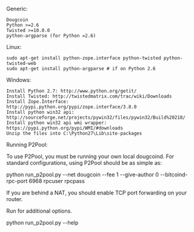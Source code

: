 Generic:

    Dougcoin
    Python >=2.6
    Twisted >=10.0.0
    python-argparse (for Python =2.6)

Linux:

    sudo apt-get install python-zope.interface python-twisted python-twisted-web
    sudo apt-get install python-argparse # if on Python 2.6

Windows:

    Install Python 2.7: http://www.python.org/getit/
    Install Twisted: http://twistedmatrix.com/trac/wiki/Downloads
    Install Zope.Interface: http://pypi.python.org/pypi/zope.interface/3.8.0
    Install python win32 api: http://sourceforge.net/projects/pywin32/files/pywin32/Build%20218/
    Install python win32 api wmi wrapper: https://pypi.python.org/pypi/WMI/#downloads
    Unzip the files into C:\Python27\Lib\site-packages

Running P2Pool:

To use P2Pool, you must be running your own local dougcoind. For standard configurations, using P2Pool should be as simple as:

python run_p2pool.py --net dougcoin --fee 1 --give-author 0 --bitcoind-rpc-port 6968 rpcuser rpcpass

If you are behind a NAT, you should enable TCP port forwarding on your router.

Run for additional options.

python run_p2pool.py --help

